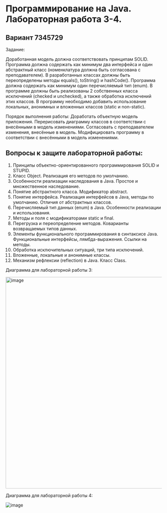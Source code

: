 # Программирование на Java. Лабораторная работа 3-4.

Вариант 7345729
-------------

Задание:

Доработанная модель должна соответствовать принципам SOLID.
Программа должна содержать как минимум два интерфейса и один абстрактный класс (номенклатура должна быть согласована с преподавателем).
В разработанных классах должны быть переопределены методы equals(), toString() и hashCode().
Программа должна содержать как минимум один перечисляемый тип (enum).
В программе должны быть реализованы 2 собственных класса исключений (checked и unchecked), а также обработка исключений этих классов.
В программу необходимо добавить использование локальных, анонимных и вложенных классов (static и non-static).

Порядок выполнения работы:
Доработать объектную модель приложения.
Перерисовать диаграмму классов в соответствии с внесёнными в модель изменениями.
Согласовать с преподавателем изменения, внесённые в модель.
Модифицировать программу в соответствии с внесёнными в модель изменениями.

Вопросы к защите лабораторной работы:
--
1. Принципы объектно-ориентированного программирования SOLID и STUPID.
2. Класс Object. Реализация его методов по умолчанию.
3. Особенности реализации наследования в Java. Простое и множественное наследование.
4. Понятие абстрактного класса. Модификатор abstract.
5. Понятие интерфейса. Реализация интерфейсов в Java, методы по умолчанию. Отличия от абстрактных классов.
6. Перечисляемый тип данных (enum) в Java. Особенности реализации и использования.
7. Методы и поля с модификаторами static и final.
8. Перегрузка и переопределение методов. Коварианты возвращаемых типов данных.
9. Элементы функционального программирования в синтаксисе Java. Функциональные интерфейсы, лямбда-выражения. Ссылки на методы.
10. Обработка исключительных ситуаций, три типа исключений.
11. Вложенные, локальные и анонимные классы.
12. Механизм рефлексии (reflection) в Java. Класс Class.


Диаграмма для лабораторной работы 3:

<img width="680" alt="image" src="https://user-images.githubusercontent.com/72685907/211214633-a9483d9e-cc44-4011-8aea-4e3682015742.png">

Диаграмма для лабораторной работы 4:

![image](https://user-images.githubusercontent.com/72685907/215352564-f94d7f24-3659-4e3b-90db-8a33942e4035.png)

